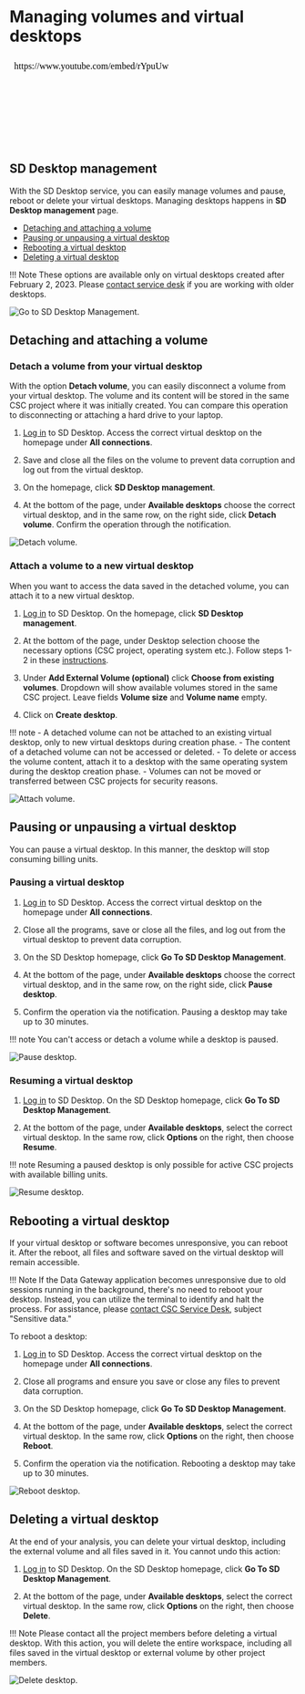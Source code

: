 # Managing volumes and virtual desktops

<iframe width="280" height="155" srcdoc="https://www.youtube.com/embed/rYpuUwm8LhQ" title="Manage virtual desktops in the SD Desktop service" frameborder="0" allow="accelerometer; autoplay; clipboard-write; encrypted-media; gyroscope; picture-in-picture; web-share" referrerpolicy="strict-origin-when-cross-origin" allowfullscreen></iframe>

## SD Desktop management

With the SD Desktop service, you can easily manage volumes and pause, reboot or delete your virtual desktops. Managing desktops happens in **SD Desktop management** page.

* [Detaching and attaching a volume](#detaching-and-attaching-a-volume)
* [Pausing or unpausing a virtual desktop](#pausing-or-unpausing-a-virtual-desktop)
* [Rebooting a virtual desktop](#rebooting-a-virtual-desktop)
* [Deleting a virtual desktop](#deleting-a-virtual-desktop)

!!! Note
    These options are available only on virtual desktops created after February 2, 2023. Please [contact service desk](../../support/contact.md) if you are working with older desktops. 

![Go to SD Desktop Management.](https://a3s.fi/docs-files/sensitive-data/SD_Desktop/SD-Desktop_GoToManagement.png)

## Detaching and attaching a volume 

### Detach a volume from your virtual desktop

With the option **Detach volume**, you can easily disconnect a volume from your virtual desktop. The volume and its content will be stored in the same CSC project where it was initially created. You can compare this operation to disconnecting or attaching a hard drive to your laptop. 

1. [Log in](./sd-desktop-login.md) to SD Desktop. Access the correct virtual desktop on the homepage under **All connections**.

2. Save and close all the files on the volume to prevent data corruption and log out from the virtual desktop.

3. On the homepage, click **SD Desktop management**.

4. At the bottom of the page, under **Available desktops** choose the correct virtual desktop, and in the same row, on the right side, click **Detach volume**.
Confirm the operation through the notification.

![Detach volume.](https://a3s.fi/docs-files/sensitive-data/SD_Desktop/Detach_volume.png)

### Attach a volume to a new virtual desktop

When you want to access the data saved in the detached volume, you can attach it to a new virtual desktop.

1. [Log in](./sd-desktop-login.md) to SD Desktop. On the homepage, click **SD Desktop management**.

2. At the bottom of the page, under Desktop selection choose the necessary options (CSC project, operating system etc.). Follow steps 1-2 in these [instructions](./sd-desktop-create.md).

3. Under **Add External Volume (optional)** click **Choose from existing volumes**. Dropdown will show available volumes stored in the same CSC project. Leave fields **Volume size** and **Volume name** empty. 

4. Click on **Create desktop**.


!!! note
    - A detached volume can not be attached to an existing virtual desktop, only to new virtual desktops during creation phase. 
    - The content of a detached volume can not be accessed or deleted.
    - To delete or access the volume content, attach it to a desktop with the same operating system during the desktop creation phase. 
    - Volumes can not be moved or transferred between CSC projects for security reasons.

![Attach volume.](https://a3s.fi/docs-files/sensitive-data/SD_Desktop/Attach_volume.png)


## Pausing or unpausing a virtual desktop

You can pause a virtual desktop. In this manner, the desktop will stop consuming billing units. 

### Pausing a virtual desktop

1. [Log in](./sd-desktop-login.md) to SD Desktop. Access the correct virtual desktop on the homepage under **All connections**.

2. Close all the programs, save or close all the files, and log out from the virtual desktop to prevent data corruption. 

3. On the SD Desktop homepage, click **Go To SD Desktop Management**.

4. At the bottom of the page, under **Available desktops** choose the correct virtual desktop, and in the same row, on the right side, click **Pause desktop**. 

5. Confirm the operation via the notification. Pausing a desktop may take up to 30 minutes.

!!! note
    You can't access or detach a volume while a desktop is paused.

![Pause desktop.](https://a3s.fi/docs-files/sensitive-data/SD_Desktop/Pause_desktop.png)

### Resuming a virtual desktop

1. [Log in](./sd-desktop-login.md) to SD Desktop. On the SD Desktop homepage, click **Go To SD Desktop Management**.

2. At the bottom of the page, under **Available desktops**, select the correct virtual desktop. In the same row, click **Options** on the right, then choose **Resume**.

!!! note
    Resuming a paused desktop is only possible for active CSC projects with available billing units. 

![Resume desktop.](https://a3s.fi/docs-files/sensitive-data/SD_Desktop/Resume_desktop.png)


## Rebooting a virtual desktop

If your virtual desktop or software becomes unresponsive, you can reboot it. After the reboot, all files and software saved on the virtual desktop will remain accessible.

!!! Note
    If the Data Gateway application becomes unresponsive due to old sessions running in the background, there's no need to reboot your desktop. Instead, you can utilize the terminal to identify and halt the process. For assistance, please [contact CSC Service Desk](../../support/contact.md), subject "Sensitive data."

To reboot a desktop:

1. [Log in](./sd-desktop-login.md) to SD Desktop. Access the correct virtual desktop on the homepage under **All connections**.

2. Close all programs and ensure you save or close any files to prevent data corruption.
    
3. On the SD Desktop homepage, click **Go To SD Desktop Management**.
    
4. At the bottom of the page, under **Available desktops**, select the correct virtual desktop. In the same row, click **Options** on the right, then choose **Reboot**.
    
5. Confirm the operation via the notification. Rebooting a desktop may take up to 30 minutes.

![Reboot desktop.](https://a3s.fi/docs-files/sensitive-data/SD_Desktop/Reboot_desktop.png)

## Deleting a virtual desktop

At the end of your analysis, you can delete your virtual desktop, including the external volume and all files saved in it. You cannot undo this action:

1. [Log in](./sd-desktop-login.md) to SD Desktop. On the SD Desktop homepage, click **Go To SD Desktop Management**.

2. At the bottom of the page, under **Available desktops**, select the correct virtual desktop. In the same row, click **Options** on the right, then choose **Delete**.

!!! Note
    Please contact all the project members before deleting a virtual desktop. With this action, you will delete the entire workspace, including all files saved in the virtual desktop or external volume by other project members. 

![Delete desktop.](https://a3s.fi/docs-files/sensitive-data/SD_Desktop/Delete_desktop.png)
